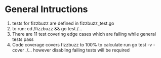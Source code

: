 # General Intructions
1. tests for fizzbuzz are defined in fizzbuzz_test.go
2. to run: cd /fizzbuzz && go test./...
3. There are 11 test covering edge cases which are failing while general tests pass
4. Code coverage covers fizzbuzz to 100% to calculate run go test -v -cover ./... however disabling failing tests will be required